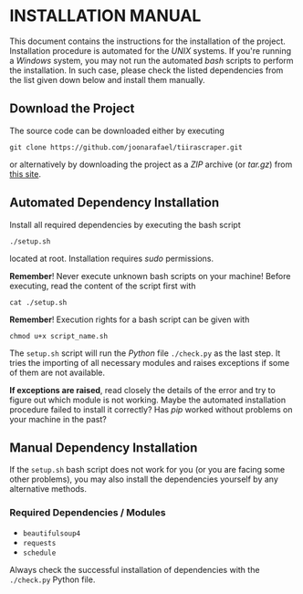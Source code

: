 # INSTALLATION MANUAL

This document contains the instructions for the installation of the project. Installation procedure is automated for the _UNIX_ systems. If you're running a _Windows_ system, you may not run the automated _bash_ scripts to perform the installation. In such case, please check the listed dependencies from the list given down below and install them manually.

## Download the Project

The source code can be downloaded either by executing

```
git clone https://github.com/joonarafael/tiirascraper.git
```

or alternatively by downloading the project as a _ZIP_ archive (or _tar.gz_) from [this site](https://github.com/joonarafael/tiirascraper/releases "Tiirascraper Releases").

## Automated Dependency Installation

Install all required dependencies by executing the bash script

```
./setup.sh
```

located at root. Installation requires _sudo_ permissions.

**Remember**! Never execute unknown bash scripts on your machine! Before executing, read the content of the script first with

```
cat ./setup.sh
```

**Remember**! Execution rights for a bash script can be given with

```
chmod u+x script_name.sh
```

The `setup.sh` script will run the _Python_ file `./check.py` as the last step. It tries the importing of all necessary modules and raises exceptions if some of them are not available.

**If exceptions are raised**, read closely the details of the error and try to figure out which module is not working. Maybe the automated installation procedure failed to install it correctly? Has _pip_ worked without problems on your machine in the past?

## Manual Dependency Installation

If the `setup.sh` bash script does not work for you (or you are facing some other problems), you may also install the dependencies yourself by any alternative methods.

### Required Dependencies / Modules

- `beautifulsoup4`
- `requests`
- `schedule`

Always check the successful installation of dependencies with the `./check.py` Python file.
